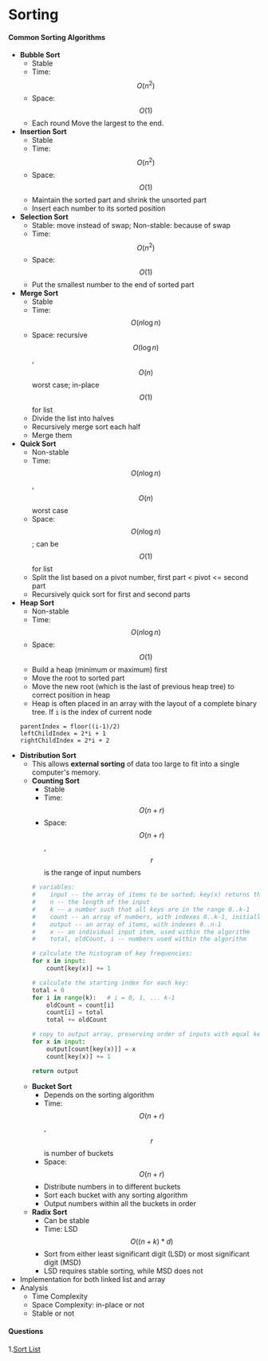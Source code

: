 # Sorting
#### Common Sorting Algorithms

* **Bubble Sort**
    * Stable
    * Time: $$O(n^2)$$
    * Space: $$O(1)$$
    * Each round Move the largest to the end.
* **Insertion Sort**
    * Stable
    * Time: $$O(n^2)$$
    * Space: $$O(1)$$
    * Maintain the sorted part and shrink the unsorted part
    * Insert each number to its sorted position
* **Selection Sort**
    * Stable: move instead of swap; Non-stable: because of swap
    * Time: $$O(n^2)$$
    * Space: $$O(1)$$
    * Put the smallest number to the end of sorted part
* **Merge Sort**
    * Stable
    * Time: $$O(n\log n)$$
    * Space: recursive $$O(\log n)$$, $$O(n)$$worst case; in-place $$O(1)$$ for list
    * Divide the list into halves
    * Recursively merge sort each half
    * Merge them
* **Quick Sort**
    * Non-stable
    * Time: $$O(n\log n)$$, $$O(n)$$worst case
    * Space: $$O(n \log n)$$; can be $$O(1)$$ for list
    * Split the list based on a pivot number, first part < pivot <= second part
    * Recursively quick sort for first and second parts
* **Heap Sort**
    * Non-stable
    * Time: $$O(n\log n)$$
    * Space: $$O(1)$$
    * Build a heap (minimum or maximum) first
    * Move the root to sorted part
    * Move the new root (which is the last of previous heap tree) to correct position in heap
    * Heap is often placed in an array with the layout of a complete binary tree. If `i` is the index of current node
    ```
    parentIndex = floor((i-1)/2)
    leftChildIndex = 2*i + 1
    rightChildIndex = 2*i + 2
    ```
* **Distribution Sort**
    * This allows **external sorting** of data too large to fit into a single computer's memory.
    * **Counting Sort**
        * Stable
        * Time: $$O(n+r)$$
        * Space: $$O(n+r)$$, $$r$$ is the range of input numbers
        ```python
        # variables:
        #    input -- the array of items to be sorted; key(x) returns the key for item x
        #    n -- the length of the input
        #    k -- a number such that all keys are in the range 0..k-1
        #    count -- an array of numbers, with indexes 0..k-1, initially all zero
        #    output -- an array of items, with indexes 0..n-1
        #    x -- an individual input item, used within the algorithm
        #    total, oldCount, i -- numbers used within the algorithm

        # calculate the histogram of key frequencies:
        for x in input:
            count[key(x)] += 1

        # calculate the starting index for each key:
        total = 0
        for i in range(k):   # i = 0, 1, ... k-1
            oldCount = count[i]
            count[i] = total
            total += oldCount

        # copy to output array, preserving order of inputs with equal keys:
        for x in input:
            output[count[key(x)]] = x
            count[key(x)] += 1

        return output
        ```
    * **Bucket Sort**
        * Depends on the sorting algorithm
        * Time: $$O(n+r)$$, $$r$$ is number of buckets
        * Space: $$O(n+r)$$
        * Distribute numbers in to different buckets
        * Sort each bucket with any sorting algorithm
        * Output numbers within all the buckets in order
    * **Radix Sort**
        * Can be stable
        * Time: LSD $$O((n+k) * d)$$
        * Sort from either least significant digit (LSD) or most significant digit (MSD)
        * LSD requires stable sorting, while MSD does not
* Implementation for both linked list and array
* Analysis
    * Time Complexity
    * Space Complexity: in-place or not
    * Stable or not

#### Questions
1.[Sort List](/leetcode-note/content/leetcode/questions/sort_list.html)
